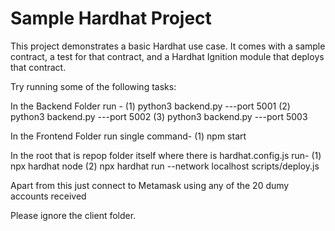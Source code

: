 # Sample Hardhat Project

This project demonstrates a basic Hardhat use case. It comes with a sample contract, a test for that contract, and a Hardhat Ignition module that deploys that contract.

Try running some of the following tasks:


In the Backend Folder run -
(1) python3 backend.py ---port 5001
(2) python3 backend.py ---port 5002
(3) python3 backend.py ---port 5003

In the Frontend Folder run single command-
(1) npm start

In the root that is repop folder itself where there is hardhat.config.js run-
(1) npx hardhat node
(2) npx hardhat run --network localhost scripts/deploy.js

Apart from this just connect to Metamask using any of the 20 dumy accounts received

Please ignore the client folder.
